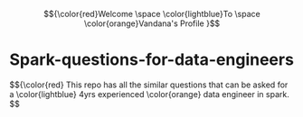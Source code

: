 $${\color{red}Welcome \space \color{lightblue}To \space \color{orange}Vandana's Profile }$$
# Spark-questions-for-data-engineers
$${\color{red} This repo has all the  similar questions that can be asked for a  \color{lightblue} 4yrs experienced \color{orange} data engineer in spark. $$
